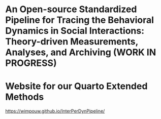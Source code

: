 # An Open-source Standardized Pipeline for Tracing the Behavioral Dynamics in Social Interactions: Theory-driven Measurements, Analyses, and Archiving (WORK IN PROGRESS)


# Website for our Quarto Extended Methods
https://wimpouw.github.io/InterPerDynPipeline/



